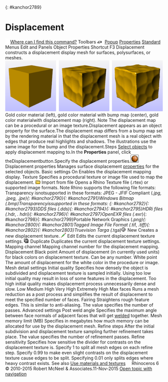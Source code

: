 ---
---

{: #kanchor2789}
# Displacement
 [![images/transparent.gif](images/transparent.gif)Where can I find this command?](javascript:void(0);) Toolbars
![images/properties.png](images/properties.png) [Popup](popup-toolbar.html)  [Properties](properties-toolbar.html)  [Standard](standard-toolbar.html) 
Menus
Edit and Panels
Object Properties
Shortcut
F3
Displacement constructs a displacement display mesh for surfaces, polysurfaces, or meshes.
![images/applydisplacement-002.png](images/applydisplacement-002.png)
Gold color material (left), gold color material with bump map (center), gold color materialwith displacement map (right).
Note
The displacement map can be a procedural or an image texture.Displacement appears as an object property for the surface.The displacement map differs from a bump map set by the rendering material in that the displacement mesh is a real object with edges that produce real highlights and shadows. The illustrations use the same image for the bump and the displacement.Steps
 [Select objects](selection-commands.html#select-object-basics) to apply displacement mapping to.In the **Properties** panel, click theDisplacementbutton.Specify the displacement properties.![images/displacementproperties-button.png](images/displacementproperties-button.png)Displacement properties
Manages surface displacement [properties](properties.html) for the selected objects.
Basic settings
On
Enables the displacement mapping display.
Texture
Specifies a procedural texture or image file used to map the displacement.
![images/open.png](images/open.png)Import from file
Opens a Rhino Texture file (.rtex) or supported image formats.
Note
Rhino supports the following file formats:
Transparency isnotsupported in these formats:
JPEG - JFIF Compliant (*.jpg, *.jpeg, *.jpe){: #kanchor2790}{: #kanchor2791}Windows Bitmap (*.bmp)Transparencyissupported in these formats:
{: #kanchor2792}{: #kanchor2793}DDS files (*.dds){: #kanchor2794}{: #kanchor2795}HDRi files (*.hdr, *. hdri){: #kanchor2796}{: #kanchor2797}OpenEXR files (*.exr){: #kanchor2798}{: #kanchor2799}Portable Network Graphics (*.png){: #kanchor2800}{: #kanchor2801}Tagged Image File Format (*.tif, *.tiff){: #kanchor2802}{: #kanchor2803}Truevision Targa (*.tga)![images/newproperty.png](images/newproperty.png)New
Creates a new displacement texture.
![images/edit.png](images/edit.png)Edit
Edits the current displacement texture settings.
![images/duplicate.png](images/duplicate.png)Duplicate
Duplicates the current displacement texture settings.
Mapping channel
Mapping channel number for the displacement mapping.
Displacement
Black point
Amount of displacement (in currently used units) for black colors on displacement texture. Can be any number.
White point
The amount of displacement for the white color in the procedure or image.
Mesh detail settings
Initial quality
Specifies how densely the object is subdivided and displacement texture is sampled initially. Using too low initial quality may result in loss of some features in the displacement. Too high initial quality makes displacement process unnecessarily dense and slow.
Low
Medium
High
Very High
Extremely High
Max faces
Runs a mesh reduction as a post process and simplifies the result of displacement to meet the specified number of faces.
Fairing
Straightens rough feature edges. This is similar to anti-aliasing. The value specifies the number of passes.
Advanced settings
Post weld angle
Specifies the maximum angle between face normals of adjacent faces that will get [welded](weld.html) together.
Mesh memory limit (MB)
Specifies in megabytes how much memory can be allocated for use by the displacement mesh.
Refine steps
After the initial subdivision and displacement texture sampling further refinement takes place. The value specifies the number of refinement passes.
Refine sensitivity
Specifies how sensitive the divider for contrasts on the displacement texture is. Specify 1 to split all mesh edges on each refine step. Specify 0.99 to make even slight contrasts on the displacement texture cause edges to be split. Specifying 0.01 only splits edges where heavy contrast exists.
See also
 [Use materials and textures](sak-materialsandtextures.html) 
&#160;
&#160;
Rhinoceros 6 © 2010-2015 Robert McNeel &amp; Associates.11-Nov-2015
 [Open topic with navigation](displacement.html) 

